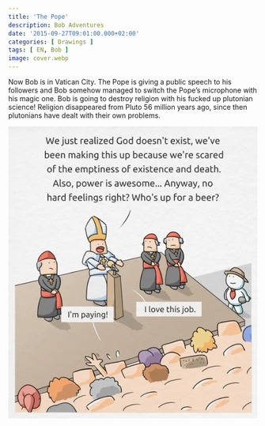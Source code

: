 ```yaml
---
title: 'The Pope'
description: Bob Adventures
date: '2015-09-27T09:01:00.000+02:00'
categories: [ Drawings ]
tags: [ EN, Bob ]
image: cover.webp
---
```


Now Bob is in Vatican City. The Pope is giving a public speech to his followers and Bob somehow managed to switch the Pope’s microphone with his magic one. Bob is going to destroy religion with his fucked up plutonian science! Religion disappeared from Pluto 56 million years ago, since then plutonians have dealt with their own problems.

![](bob5_religion.webp)
